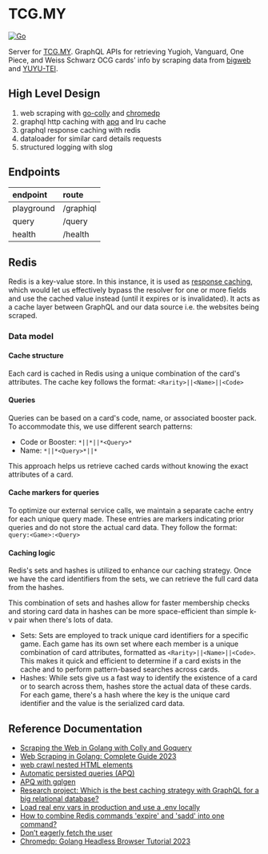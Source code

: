 # TCG.MY
[![Go](https://github.com/jollyboss123/tcg_my-server/actions/workflows/go.yml/badge.svg)](https://github.com/jollyboss123/tcg_my-server/actions/workflows/go.yml)

Server for [TCG.MY](https://github.com/hollandgeng/TCG.MY). GraphQL APIs for retrieving Yugioh, Vanguard, One Piece, and Weiss Schwarz OCG cards' info by
scraping data
from [bigweb](https://bigweb.co.jp/) and [YUYU-TEI](https://yuyu-tei.jp/).

## High Level Design

1. web scraping with [go-colly](https://github.com/gocolly/colly) and [chromedp](https://github.com/chromedp/chromedp)
2. graphql http caching
   with [apq](https://www.apollographql.com/docs/resources/graphql-glossary/#automatic-persisted-queries-apq) and lru
   cache
3. graphql response caching with redis
4. dataloader for similar card details requests
4. structured logging with slog

## Endpoints

| endpoint   | route     |
|:-----------|:----------|
| playground | /graphiql |
| query      | /query    |
| health     | /health   |

## Redis

Redis is a key-value store. In this instance, it is used
as [response caching](https://www.apollographql.com/docs/apollo-server/features/caching),
which would let us effectively bypass the resolver for one or more fields and use the cached value
instead (until it expires or is invalidated). It acts as a cache layer between GraphQL and our data source i.e. the
websites being scraped.

### Data model

#### Cache structure

Each card is cached in Redis using a unique combination of the card's attributes. The cache key follows the
format: `<Rarity>||<Name>||<Code>`

#### Queries

Queries can be based on a card's code, name, or associated booster pack. To accommodate this, we use different search
patterns:

- Code or Booster: `*||*||*<Query>*`
- Name: `*||*<Query>*||*`

This approach helps us retrieve cached cards without knowing the exact attributes of a card.

#### Cache markers for queries

To optimize our external service calls, we maintain a separate cache entry for each unique query made.
These entries are markers indicating prior queries and do not store the actual card data.
They follow the format: `query:<Game>:<Query>`

#### Caching logic

Redis's sets and hashes is utilized to enhance our caching strategy.
Once we have the card identifiers from the sets, we can retrieve the full card data from the hashes.

This combination of sets and hashes allow for faster membership checks and storing card data
in hashes can be more space-efficient than simple k-v pair when there's lots of data.

- Sets:
  Sets are employed to track unique card identifiers for a specific game. Each game has its own set where each member is
  a unique combination of card attributes, formatted as `<Rarity>||<Name>||<Code>`. This makes it quick and efficient to
  determine if a card exists in the cache and to perform pattern-based searches across cards.
- Hashes:
  While sets give us a fast way to identify the existence of a card or to search across them, hashes store the actual
  data of these cards.
  For each game, there's a hash where the key is the unique card identifier and the value is the serialized card data.

## Reference Documentation

* [Scraping the Web in Golang with Colly and Goquery](https://benjamincongdon.me/blog/2018/03/01/Scraping-the-Web-in-Golang-with-Colly-and-Goquery/)
* [Web Scraping in Golang: Complete Guide 2023](https://www.zenrows.com/blog/web-scraping-golang#scrape-product-data)
* [web crawl nested HTML elements](https://github.com/gocolly/colly/issues/376)
* [Automatic persisted queries (APQ)](https://www.apollographql.com/docs/resources/graphql-glossary/#automatic-persisted-queries-apq)
* [APQ with gqlgen](https://gqlgen.com/reference/apq/)
* [Research project: Which is the best caching strategy with GraphQL for a big relational database?](https://medium.com/@niels.onderbeke.no/research-project-which-is-the-best-caching-strategy-with-graphql-for-a-big-relational-database-56fedb773b97)
* [Load real env vars in production and use a .env locally](https://github.com/joho/godotenv/issues/40)
* [How to combine Redis commands 'expire' and 'sadd' into one command?](https://stackoverflow.com/questions/62575672/how-to-combine-redis-commands-expire-and-sadd-into-one-command)
* [Don’t eagerly fetch the user](https://gqlgen.com/getting-started/#dont-eagerly-fetch-the-user)
* [Chromedp: Golang Headless Browser Tutorial 2023](https://www.zenrows.com/blog/chromedp)
